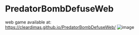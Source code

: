 # PredatorBombDefuseWeb
web game available at:  https://cleardimas.github.io/PredatorBombDefuseWeb/
![image](https://github.com/ClearDimaS/PredatorBombDefuseWeb/assets/63818654/5dddb3cb-c0b7-406f-9e04-f62da129eba8)
